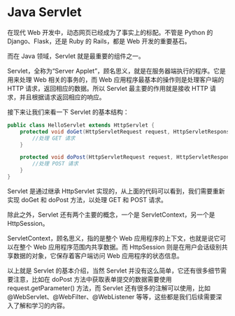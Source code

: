 # Java Servlet
在现代 Web 开发中，动态网页已经成为了事实上的标配。不管是 Python 的 Django、Flask，还是 Ruby 的 Rails，都是 Web 开发的重要基石。

而在 Java 领域，Servlet 就是最重要的组件之一。

Servlet，全称为“Server Applet”，顾名思义，就是在服务器端执行的程序。它是用来处理 Web 相关的事务的，而 Web 应用程序最基本的操作则是处理客户端的 HTTP 请求，返回相应的数据。所以 Servlet 最主要的作用就是接收 HTTP 请求，并且根据请求返回相应的响应。

接下来让我们来看一下 Servlet 的基本结构：

```java
public class HelloServlet extends HttpServlet {
    protected void doGet(HttpServletRequest request, HttpServletResponse response) throws ServletException, IOException {
        //处理 GET 请求
    }

    protected void doPost(HttpServletRequest request, HttpServletResponse response) throws ServletException, IOException {
        //处理 POST 请求
    }
}
```

Servlet 是通过继承 HttpServlet 实现的，从上面的代码可以看到，我们需要重新实现 doGet 和 doPost 方法，以处理 GET 和 POST 请求。

除此之外，Servlet 还有两个主要的概念，一个是 ServletContext，另一个是 HttpSession。

ServletContext，顾名思义，指的是整个 Web 应用程序的上下文，也就是说它可以在整个 Web 应用程序范围内共享数据。而 HttpSession 则是在用户会话级别共享数据的对象，它保存着客户端访问 Web 应用程序的状态信息。

以上就是 Servlet 的基本介绍，当然 Servlet 并没有这么简单，它还有很多细节需要注意，比如在 doPost 方法中获取表单提交的数据需要使用 request.getParameter() 方法，而 Servlet 还有很多的注解可以使用，比如 @WebServlet、@WebFilter、@WebListener 等等，这些都是我们后续需要深入了解和学习的内容。